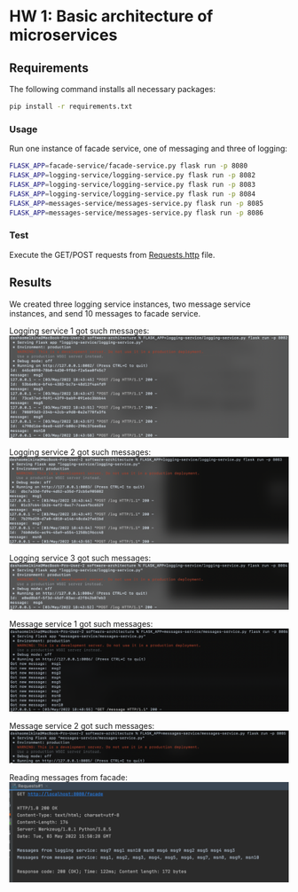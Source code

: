 # HW 1: Basic architecture of microservices

## Requirements
The following command installs all necessary packages:
```bash
pip install -r requirements.txt
```

### Usage
Run one instance of facade service, one of messaging and three of logging:
```bash
FLASK_APP=facade-service/facade-service.py flask run -p 8080
FLASK_APP=logging-service/logging-service.py flask run -p 8082
FLASK_APP=logging-service/logging-service.py flask run -p 8083
FLASK_APP=logging-service/logging-service.py flask run -p 8084
FLASK_APP=messages-service/messages-service.py flask run -p 8085
FLASK_APP=messages-service/messages-service.py flask run -p 8086
```

### Test
Execute the GET/POST requests from [Requests.http](https://github.com/romanyshyn-natalia/software-architecture/blob/micro_basics/facade-service/Requests.http) file.

## Results
We created three logging service instances, two message service instances, and send 10 messages to facade service.

Logging service 1 got such messages:
![](images/logging1.png)

Logging service 2 got such messages:
![](images/logging2.png)

Logging service 3 got such messages:
![](images/logging3.png)

Message service 1 got such messages:
![](images/message1.png)

Message service 2 got such messages:
![](images/message2.png)

Reading messages from facade:
![](images/results.png)
